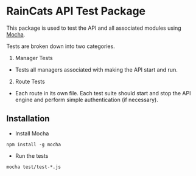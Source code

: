 # RainCats API Test Package

This package is used to test the API and all associated modules using [Mocha](https://mochajs.org/).

Tests are broken down into two categories.

1. Manager Tests 
  * Tests all managers associated with making the API start and run.
2. Route Tests
  * Each route in its own file.  Each test suite should start and stop the API engine and perform simple authentication (if necessary).

## Installation

* Install Mocha

```Shell
npm install -g mocha
```

* Run the tests

```Shell
mocha test/test-*.js
```


